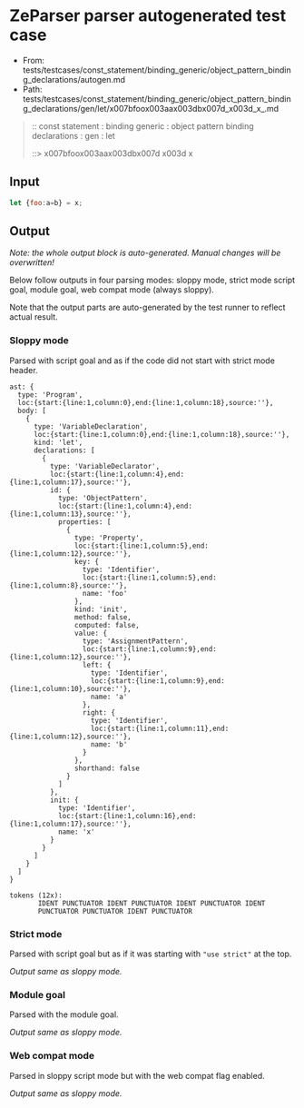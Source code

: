 # ZeParser parser autogenerated test case

- From: tests/testcases/const_statement/binding_generic/object_pattern_binding_declarations/autogen.md
- Path: tests/testcases/const_statement/binding_generic/object_pattern_binding_declarations/gen/let/x007bfoox003aax003dbx007d_x003d_x_.md

> :: const statement : binding generic : object pattern binding declarations : gen : let
>
> ::> x007bfoox003aax003dbx007d x003d x

## Input


`````js
let {foo:a=b} = x;
`````

## Output

_Note: the whole output block is auto-generated. Manual changes will be overwritten!_

Below follow outputs in four parsing modes: sloppy mode, strict mode script goal, module goal, web compat mode (always sloppy).

Note that the output parts are auto-generated by the test runner to reflect actual result.

### Sloppy mode

Parsed with script goal and as if the code did not start with strict mode header.

`````
ast: {
  type: 'Program',
  loc:{start:{line:1,column:0},end:{line:1,column:18},source:''},
  body: [
    {
      type: 'VariableDeclaration',
      loc:{start:{line:1,column:0},end:{line:1,column:18},source:''},
      kind: 'let',
      declarations: [
        {
          type: 'VariableDeclarator',
          loc:{start:{line:1,column:4},end:{line:1,column:17},source:''},
          id: {
            type: 'ObjectPattern',
            loc:{start:{line:1,column:4},end:{line:1,column:13},source:''},
            properties: [
              {
                type: 'Property',
                loc:{start:{line:1,column:5},end:{line:1,column:12},source:''},
                key: {
                  type: 'Identifier',
                  loc:{start:{line:1,column:5},end:{line:1,column:8},source:''},
                  name: 'foo'
                },
                kind: 'init',
                method: false,
                computed: false,
                value: {
                  type: 'AssignmentPattern',
                  loc:{start:{line:1,column:9},end:{line:1,column:12},source:''},
                  left: {
                    type: 'Identifier',
                    loc:{start:{line:1,column:9},end:{line:1,column:10},source:''},
                    name: 'a'
                  },
                  right: {
                    type: 'Identifier',
                    loc:{start:{line:1,column:11},end:{line:1,column:12},source:''},
                    name: 'b'
                  }
                },
                shorthand: false
              }
            ]
          },
          init: {
            type: 'Identifier',
            loc:{start:{line:1,column:16},end:{line:1,column:17},source:''},
            name: 'x'
          }
        }
      ]
    }
  ]
}

tokens (12x):
       IDENT PUNCTUATOR IDENT PUNCTUATOR IDENT PUNCTUATOR IDENT
       PUNCTUATOR PUNCTUATOR IDENT PUNCTUATOR
`````

### Strict mode

Parsed with script goal but as if it was starting with `"use strict"` at the top.

_Output same as sloppy mode._

### Module goal

Parsed with the module goal.

_Output same as sloppy mode._

### Web compat mode

Parsed in sloppy script mode but with the web compat flag enabled.

_Output same as sloppy mode._
